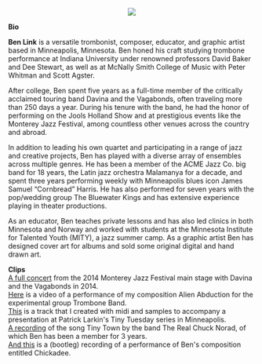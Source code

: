 <p align="center">
  <img src="https://github.com/blinkslide/blinkslide.github.io/blob/main/ben%20trombone%202.jpg?raw=true" />
</p>

**Bio**  

**Ben Link** is a versatile trombonist, composer, educator, and graphic artist based in Minneapolis, Minnesota. Ben honed his craft studying trombone performance at Indiana University under renowned professors David Baker and Dee Stewart, as well as at McNally Smith College of Music with Peter Whitman and Scott Agster.    
  
After college, Ben spent five years as a full-time member of the critically acclaimed touring band Davina and the Vagabonds, often traveling more than 250 days a year. During his tenure with the band, he had the honor of performing on the Jools Holland Show and at prestigious events like the Monterey Jazz Festival, among countless other venues across the country and abroad.    
  
In addition to leading his own quartet and participating in a range of jazz and creative projects, Ben has played with a diverse array of ensembles across multiple genres. He has been a member of the ACME Jazz Co. big band for 18 years, the Latin jazz orchestra Malamanya for a decade, and spent three years performing weekly with Minneapolis blues icon James Samuel “Cornbread” Harris. He has also performed for seven years with the pop/wedding group The Bluewater Kings and has extensive experience playing in theater productions.    
  
As an educator, Ben teaches private lessons and has also led clinics in both Minnesota and Norway and worked with students at the Minnesota Institute for Talented Youth (MITY), a jazz summer camp. As a graphic artist Ben has designed cover art for albums and sold some original digital and hand drawn art.    
  
**Clips**  
[A full concert](https://www.youtube.com/watch?v=4eKOjqB8h-A) from the 2014 Monterey Jazz Festival main stage with Davina and the Vagabonds in 2014.    
[Here](https://www.youtube.com/watch?v=u1OHnaX6T34) is a video of a performance of my composition Alien Abduction for the experimental group Trombone Band.    
[This](https://soundcloud.com/benjaminalink/tiny-tuesday-collage?si=78dfe57b2d624b3e8cf3b074abd5bb24&utm_source=clipboard&utm_medium=text&utm_campaign=social_sharing) is a track that I created with midi and samples to accompany a presentation at Patrick Larkin's Tiny Tuesday series in Minneapolis.    
[A recording](https://www.youtube.com/watch?v=g1a_0r20iD4) of the song Tiny Town by the band The Real Chuck Norad, of which Ben has been a member for 3 years.  
[And this](https://www.youtube.com/watch?v=iaOz79XH9EI) is a (bootleg) recording of a performance of Ben's composition entitled Chickadee.

